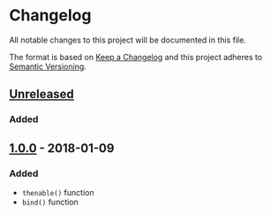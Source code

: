 # Changelog
All notable changes to this project will be documented in this file.

The format is based on [Keep a Changelog](http://keepachangelog.com/en/1.0.0/)
and this project adheres to [Semantic Versioning](http://semver.org/spec/v2.0.0.html).

## [Unreleased]
### Added

## [1.0.0] - 2018-01-09
### Added
- `thenable()` function
- `bind()` function

[Unreleased]: https://github.com/baethon/promise-duck/compare/v1.0.0...HEAD
[1.0.0]: https://github.com/baethon/promise-duck/compare/043406a...1.0.0
